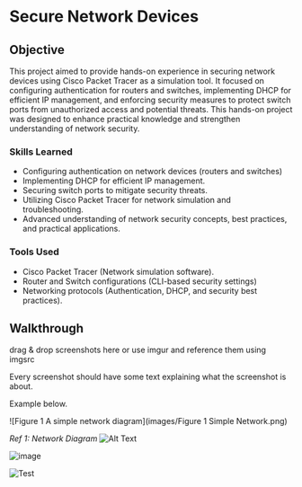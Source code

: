 
# Secure Network Devices

## Objective

This project aimed to provide hands-on experience in securing network devices using Cisco Packet Tracer as a simulation tool. It focused on configuring authentication for routers and switches, implementing DHCP for efficient IP management, and enforcing security measures to protect switch ports from unauthorized access and potential threats. This hands-on project was designed to enhance practical knowledge and strengthen understanding of network security.



### Skills Learned

- Configuring authentication on network devices (routers and switches)
- Implementing DHCP for efficient IP management.
- Securing switch ports to mitigate security threats.
- Utilizing Cisco Packet Tracer for network simulation and troubleshooting.
- Advanced understanding of network security concepts, best practices, and practical applications.


### Tools Used

- Cisco Packet Tracer (Network simulation software).
- Router and Switch configurations (CLI-based security settings)
- Networking protocols (Authentication, DHCP, and security best practices).


## Walkthrough
drag & drop screenshots here or use imgur and reference them using imgsrc

Every screenshot should have some text explaining what the screenshot is about.

Example below.

![Figure 1  A simple network diagram](images/Figure 1 Simple Network.png)


*Ref 1: Network Diagram*
![Alt Text](relative/path/to/image.png)

![image](https://github.com/user-attachments/assets/94841b2d-7390-44b7-8e32-01ff365aa00c)

![Test](relative/path/to/image.png)
